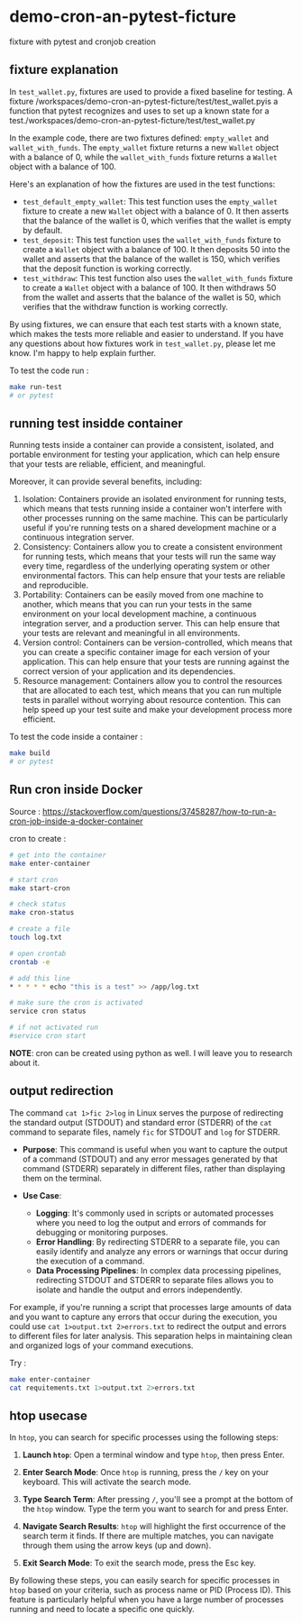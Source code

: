 # demo-cron-an-pytest-ficture
fixture with pytest and cronjob creation

## fixture explanation

In `test_wallet.py`, fixtures are used to provide a fixed baseline for testing. A fixture /workspaces/demo-cron-an-pytest-ficture/test/test_wallet.pyis a function that pytest recognizes and uses to set up a known state for a test./workspaces/demo-cron-an-pytest-ficture/test/test_wallet.py

In the example code, there are two fixtures defined: `empty_wallet` and `wallet_with_funds`. The `empty_wallet` fixture returns a new `Wallet` object with a balance of 0, while the `wallet_with_funds` fixture returns a `Wallet` object with a balance of 100.

Here's an explanation of how the fixtures are used in the test functions:

* `test_default_empty_wallet`: This test function uses the `empty_wallet` fixture to create a new `Wallet` object with a balance of 0. It then asserts that the balance of the wallet is 0, which verifies that the wallet is empty by default.
* `test_deposit`: This test function uses the `wallet_with_funds` fixture to create a `Wallet` object with a balance of 100. It then deposits 50 into the wallet and asserts that the balance of the wallet is 150, which verifies that the deposit function is working correctly.
* `test_withdraw`: This test function also uses the `wallet_with_funds` fixture to create a `Wallet` object with a balance of 100. It then withdraws 50 from the wallet and asserts that the balance of the wallet is 50, which verifies that the withdraw function is working correctly.

By using fixtures, we can ensure that each test starts with a known state, which makes the tests more reliable and easier to understand. If you have any questions about how fixtures work in `test_wallet.py`, please let me know. I'm happy to help explain further.

To test the code run :

```sh
make run-test
# or pytest
```

## running test insidde container

Running tests inside a container can provide a consistent, isolated, and portable environment for testing your application, which can help ensure that your tests are reliable, efficient, and meaningful.

Moreover, it can provide several benefits, including:

1. Isolation: Containers provide an isolated environment for running tests, which means that tests running inside a container won't interfere with other processes running on the same machine. This can be particularly useful if you're running tests on a shared development machine or a continuous integration server.
2. Consistency: Containers allow you to create a consistent environment for running tests, which means that your tests will run the same way every time, regardless of the underlying operating system or other environmental factors. This can help ensure that your tests are reliable and reproducible.
3. Portability: Containers can be easily moved from one machine to another, which means that you can run your tests in the same environment on your local development machine, a continuous integration server, and a production server. This can help ensure that your tests are relevant and meaningful in all environments.
4. Version control: Containers can be version-controlled, which means that you can create a specific container image for each version of your application. This can help ensure that your tests are running against the correct version of your application and its dependencies.
5. Resource management: Containers allow you to control the resources that are allocated to each test, which means that you can run multiple tests in parallel without worrying about resource contention. This can help speed up your test suite and make your development process more efficient.

To test the code inside a container :

```sh
make build
# or pytest
```

## Run cron inside Docker

Source : https://stackoverflow.com/questions/37458287/how-to-run-a-cron-job-inside-a-docker-container

cron to create :

```sh
# get into the container
make enter-container

# start cron
make start-cron

# check status
make cron-status

# create a file
touch log.txt

# open crontab
crontab -e

# add this line
* * * * * echo "this is a test" >> /app/log.txt

# make sure the cron is activated
service cron status

# if not activated run
#service cron start
```

__NOTE__: cron can be created using python as well. I will leave you to research about it.

## output redirection

The command `cat 1>fic 2>log` in Linux serves the purpose of redirecting the standard output (STDOUT) and standard error (STDERR) of the `cat` command to separate files, namely `fic` for STDOUT and `log` for STDERR.

- **Purpose**: This command is useful when you want to capture the output of a command (STDOUT) and any error messages generated by that command (STDERR) separately in different files, rather than displaying them on the terminal.

- **Use Case**:
  - **Logging**: It's commonly used in scripts or automated processes where you need to log the output and errors of commands for debugging or monitoring purposes.
  - **Error Handling**: By redirecting STDERR to a separate file, you can easily identify and analyze any errors or warnings that occur during the execution of a command.
  - **Data Processing Pipelines**: In complex data processing pipelines, redirecting STDOUT and STDERR to separate files allows you to isolate and handle the output and errors independently.

For example, if you're running a script that processes large amounts of data and you want to capture any errors that occur during the execution, you could use `cat 1>output.txt 2>errors.txt` to redirect the output and errors to different files for later analysis. This separation helps in maintaining clean and organized logs of your command executions.

Try :

```sh
make enter-container
cat requitements.txt 1>output.txt 2>errors.txt
```

## htop usecase

In `htop`, you can search for specific processes using the following steps:

1. **Launch `htop`**: Open a terminal window and type `htop`, then press Enter.

2. **Enter Search Mode**: Once `htop` is running, press the `/` key on your keyboard. This will activate the search mode.

3. **Type Search Term**: After pressing `/`, you'll see a prompt at the bottom of the `htop` window. Type the term you want to search for and press Enter.

4. **Navigate Search Results**: `htop` will highlight the first occurrence of the search term it finds. If there are multiple matches, you can navigate through them using the arrow keys (up and down).

5. **Exit Search Mode**: To exit the search mode, press the Esc key.

By following these steps, you can easily search for specific processes in `htop` based on your criteria, such as process name or PID (Process ID). This feature is particularly helpful when you have a large number of processes running and need to locate a specific one quickly.